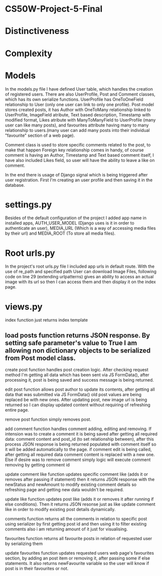 # CS50W-Project-5-Final

# Distinctiveness

# Complexity

# Models
In the models.py file I have defined User table, which handles the creation of registered users. There are also UserProfile, Post and Comment classes, which has its own serialize functions. UserProfile has OneToOneField relationship to User (only one user can link to only one profile). Post model stores created posts, it has Author with OneToMany relationship linked to UserProfile, ImageField atribute, Text based description, Timestamp with modified format, Likes atribute with ManyToManyField to UserProfile (many user can like many posts), and favourites attribute having many to many relationship to users.(many user can add many posts into their individual "favourite" section of a web page).

Comment class is used to store specific comments related to the post, to make that happen Foreign key relationship comes in handy, of course comment is having an Author, Timestamp and Text based comment itself, I have also included Likes field, so user will have the ability to leave a like on comment.

In the end there is usage of Django signal which is being triggered after user registration. First I'm creating an user profile and then saving it in the database.

# settings.py
Besides of the default configuration of the project I added app name in installed apps, AUTH_USER_MODEL (Django uses is it in order to authenticate an user), MEDIA_URL (Which is a way of accessing media files by their url) and MEDIA_ROOT (To store all media files).

# Root urls.py
In the project's root urls.py file I included app urls in default route. With the use of re_path and specified path User can download Image Files, following code on line 29 (extending urlpatterns) gives an ability to access an actual image with its url so then I can access them and then display it on the index page.

# views.py
index function just returns index template

## load posts function returns JSON response. By setting safe parameter's value to True I am allowing non dictionary objects to be serialized from Post model class.

create post function handles post creation logic. After checking request method I'm getting all data which has been sent via JS FormData(), after processing it, post is being saved and success message is being returned.  

edit post function allows post author to update its contents, after getting all data that was submitted via JS FormData() old post values
are being replaced be with new ones. After updating post, new image url is being returned so I can display updated content without requiring of refreshing entire page.

remove post function simply removes post. 

add comment function handles comment adding, editing and removing. If intension was to create a comment it is being saved after getting all required data: comment content and post_id (to set relationship between), after this process JSON response is being returned populated with comment itself so it will be added automatically to the page. if comment edit is being called, after getting all required data comment content is replaced with a new one. Else if desire was to remove comment simply logic will execute comment removing by getting comment id

update comment like function updates specific comment like (adds it or removes after passing if statement) then it returns JSON response with the newStatus and newAmount
to modify existing comment details so refreshing page and getting new data wouldn't be required.

update like function updates post like (adds it or removes it after running if else conditions). Then it returns JSON resonse just as like update comment like in order to modify existing post details dynamically.

comments function returns all the comments in relation to specific post using serializer by first getting post id and then using it to filter existing comments also i am returning amount of it just for visualising.

favourites function returns all favourite posts in relation of requested user by serializing them

update favourites function updates requested users web page's favourites section, by adding an post item or removing it, after passing some if else statements. It also returns newFavourite variable so the user will know if post is in their favourites or not.